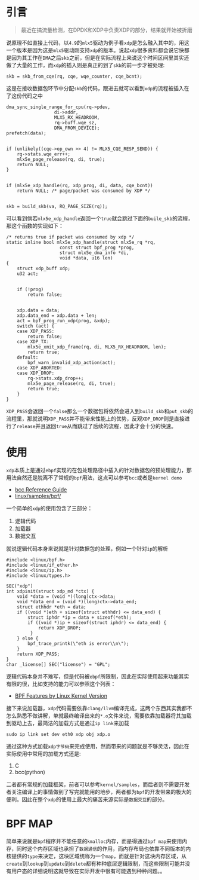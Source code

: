 # 引言
> 最近在搞流量检测，在DPDK和XDP中负责XDP的部分，结果就开始被折磨


说原理不如直接上代码，以`4.9`的`mlx5`驱动为例子看`xdp`是怎么融入其中的，用这一个版本是因为这是`mlx5`驱动刚支持`xdp`的版本。说起`xdp`很多资料都会说它快都是因为其工作在`DMA`之后`skb`之前，但是在实际流程上来说这个时间区间里其实还做了大量的工作，而`xdp`的插入则是真正的到了`skb`的前一步才被处理:
```
skb = skb_from_cqe(rq, cqe, wqe_counter, cqe_bcnt);
```
这是在接收数据包环节中分配`skb`的代码，跟进去就可以看到`xdp`的流程被插入在了这份代码之中
```
dma_sync_single_range_for_cpu(rq->pdev,
                  di->addr,
                  MLX5_RX_HEADROOM,
                  rq->buff.wqe_sz,
                  DMA_FROM_DEVICE);
prefetch(data);


if (unlikely((cqe->op_own >> 4) != MLX5_CQE_RESP_SEND)) {
    rq->stats.wqe_err++;
    mlx5e_page_release(rq, di, true);
    return NULL;
}


if (mlx5e_xdp_handle(rq, xdp_prog, di, data, cqe_bcnt))
    return NULL; /* page/packet was consumed by XDP */


skb = build_skb(va, RQ_PAGE_SIZE(rq));
```
可以看到倘若`mlx5e_xdp_handle`返回一个`true`就会跳过下面的`buile_skb`的流程，那这个函数的实现如下：
```
/* returns true if packet was consumed by xdp */
static inline bool mlx5e_xdp_handle(struct mlx5e_rq *rq,
                    const struct bpf_prog *prog,
                    struct mlx5e_dma_info *di,
                    void *data, u16 len)
{
    struct xdp_buff xdp;
    u32 act;


    if (!prog)
        return false;


    xdp.data = data;
    xdp.data_end = xdp.data + len;
    act = bpf_prog_run_xdp(prog, &xdp);
    switch (act) {
    case XDP_PASS:
        return false;
    case XDP_TX:
        mlx5e_xmit_xdp_frame(rq, di, MLX5_RX_HEADROOM, len);
        return true;
    default:
        bpf_warn_invalid_xdp_action(act);
    case XDP_ABORTED:
    case XDP_DROP:
        rq->stats.xdp_drop++;
        mlx5e_page_release(rq, di, true);
        return true;
    }
}
```
`XDP_PASS`会返回一个`false`那么一个数据包将依然会进入到`build_skb`和`put_skb`的流程里，那就说明`XDP_PASS`并不能带来性能上的优势，反观`XDP_DROP`则是直接进行了`release`并且返回`true`从而跳过了后续的流程，因此才会十分的快速。


# 使用
`xdp`本质上是通过`ebpf`实现的在包处理路径中插入的针对数据包的预处理能力，那用法自然还是脱离不了常规的`bpf`用法，这点可以参考`bcc`或者是`kernel demo`
* [bcc Reference Guide](https://github.com/iovisor/bcc/blob/master/docs/reference_guide.md)
* [linux/samples/bpf/](https://github.com/torvalds/linux/tree/master/samples/bpf)


一个简单的`xdp`的使用包含了三部分：
1. 逻辑代码
2. 加载器
3. 数据交互


就说逻辑代码本身来说就是针对数据包的处理，例如一个针对`ip`的解析
```
#include <linux/bpf.h>
#include <linux/if_ether.h>
#include <linux/ip.h>
#include <linux/types.h>

SEC("xdp")
int xdpinit(struct xdp_md *ctx) {
    void *data = (void *)(long)ctx->data;
    void *data_end = (void *)(long)ctx->data_end;
    struct ethhdr *eth = data;
    if ((void *)eth + sizeof(struct ethhdr) <= data_end) {
        struct iphdr *ip = data + sizeof(*eth);
        if ((void *)ip + sizeof(struct iphdr) <= data_end) {
            return XDP_DROP;
         } 
    } else {
        bpf_trace_printk(\"eth is error\\n\");
    }
    return XDP_PASS;
}
char _license[] SEC("license") = "GPL";
```
逻辑代码本身并不难写，但是代码被`ebpf`所限制，因此在实际使用起来功能其实有限的很，比如支持的能力可以参照这个列表：
* [BPF Features by Linux Kernel Version](https://github.com/iovisor/bcc/blob/master/docs/kernel-versions.md#xdp)


接下来说加载器，`xdp`代码需要依靠`clang/llvm`编译完成，这两个东西其实我都不怎么熟悉不做讲解，单就最终编译出来的`*.o`文件来说，需要依靠加载器将其加载到驱动上去，最简洁的加载方式是通过`ip link`来加载
```
sudo ip link set dev eth0 xdp obj xdp.o
```
通过这种方式加载`xdp字节码`来完成使用，然而带来的问题就是不够灵活，因此在实际使用中常用的加载方式还是:
1. C
2. bcc(python)


二者都有常规的加载框架，前者可以参考`kernel/samples`，而后者则不需要开发者关注编译上的事情做到了写完就能用的地步，两者都为`bpf`的开发带来的极大的便利。因此在整个`xdp`的使用上最大的痛苦来源实际是`数据交互`的部分。


# BPF MAP
简单来说就是`bpf`程序并不能任意的`kmalloc`内存，而是得通过`bpf map`来使用内存，同时这个内存区域也承担了`数据通信`的作用，而内存布局也依靠不同版本的内核提供的`type`来决定，这块区域统称为一个`map`，而就是针对这块内存区域，从`create`到`lookup`到`update`到`delete`都有种种底层逻辑限制，而这些限制可能并没有用户态的详细说明这就导致在实际开发中很有可能遇到种种问题。。


